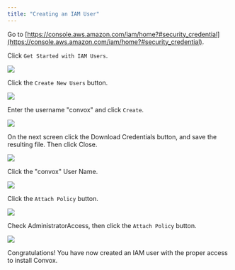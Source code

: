 ```yaml
---
title: "Creating an IAM User"
---
```

Go to [https://console.aws.amazon.com/iam/home?#security_credential](https://console.aws.amazon.com/iam/home?#security_credential).

Click `Get Started with IAM Users`.

![](/assets/images/docs/creating-an-iam-user/get_started_iam.png)

Click the `Create New Users` button.

![](/assets/images/docs/creating-an-iam-user/create_new_users.png)

 Enter the username "convox" and click `Create`.

![](/assets/images/docs/creating-an-iam-user/convox_user.png)

On the next screen click the Download Credentials button, and save the resulting file. Then click Close.

![](/assets/images/docs/creating-an-iam-user/download_creds.png)

Click the "convox" User Name.

![](/assets/images/docs/creating-an-iam-user/click_user_name.png)

Click the `Attach Policy` button.

![](/assets/images/docs/creating-an-iam-user/click_attach_policy.png)

Check AdministratorAccess, then click the `Attach Policy` button.

![](/assets/images/docs/creating-an-iam-user/admin_access.png)

Congratulations! You have now created an IAM user with the proper access to install Convox.
